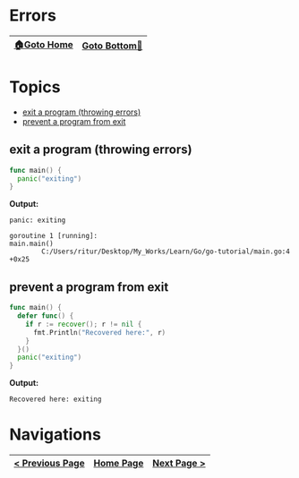 # Errors

| [🏠Goto Home](../README.md) | [Goto Bottom🔻](#navigations) |
|---|---|

# Topics

- [exit a program (throwing errors)](#exit-a-program-throwing-errors)
- [prevent a program from exit](#prevent-a-program-from-exit)

## exit a program (throwing errors)

```go
func main() {
  panic("exiting")
}
```

**Output:**

```
panic: exiting

goroutine 1 [running]:
main.main()
        C:/Users/ritur/Desktop/My_Works/Learn/Go/go-tutorial/main.go:4 +0x25
```

## prevent a program from exit

```go
func main() {
  defer func() {
    if r := recover(); r != nil {
      fmt.Println("Recovered here:", r)
    }
  }()
  panic("exiting")
}
```

**Output:**

```
Recovered here: exiting
```

# Navigations

| [< Previous Page](./json.md) | [Home Page](../README.md) | [Next Page >](./concurrency.md) |
|---|---|---|
